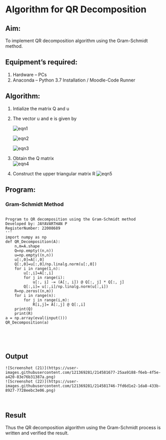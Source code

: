 # Algorithm for QR Decomposition
## Aim:
To implement QR decomposition algorithm using the Gram-Schmidt method.
## Equipment’s required:
1.	Hardware – PCs
2.	Anaconda – Python 3.7 Installation / Moodle-Code Runner
## Algorithm:
1.	Intialize the matrix Q and u
2.	The vector u and e is given by

    ![eqn1](./ex4.jpg)

    ![eqn2](./ex6.jpg)

    ![eqn3](./ex3.jpg)

3.	Obtain the Q matrix   
    ![eqn4](./ex1.jpg)
4.	Construct the upper triangular matrix R
    ![eqn5](./ex2.jpg)



## Program:
### Gram-Schmidt Method
```

Program to QR decomposition using the Gram-Schmidt method
Developed by: JAYAVARTHAN P
RegisterNumber: 22008689
'''
import numpy as np
def QR_Decomposition(A):
    n,m=A.shape
    Q=np.empty((n,n))
    u=np.empty((n,n))
    u[:,0]=A[:,0]
    Q[:,0]=u[:,0]/np.linalg.norm(u[:,0])
    for i in range(1,n):
        u[:,i]=A[:,i]
        for j in range(i):
            u[:, i] -= (A[:, i]) @ Q[:, j] * Q[:, j]
        Q[:,i]= u[:,i]/np.linalg.norm(u[:,i])
    R=np.zeros((n,m))
    for i in range(n):
        for j in range(i,m):
            R[i,j]= A[:,j] @ Q[:,i]
    print(Q)
    print(R)
a = np.array(eval(input()))
QR_Decomposition(a)





```

## Output
```
![Screenshot (21)](https://user-images.githubusercontent.com/121369281/214581677-25aa9188-f6eb-4f5e-a420-83e76b31387a.png)
![Screenshot (22)](https://user-images.githubusercontent.com/121369281/214581746-7fd6d1e2-1da8-433b-8927-7728eebc3e06.png)



```

## Result
Thus the QR decomposition algorithm using the Gram-Schmidt process is written and verified the result.

